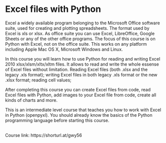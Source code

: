 # Excel files with Python

Excel a widely available program belonging to the Microsoft Office software suite, used for creating and plotting spreadsheets. The format used by Excel is xls or xlsx. As office suite you can use Excel, LibreOffice, Google Sheets or any of the other office programs. The focus of this course is on Python with Excel, not on the office suite. This works on any platform including Apple Mac OS X, Microsoft Windows and Linux. 

In this course you will learn how to use Python for reading and writing Excel 2010 xlsx/xlsm/xltx/xltm files. It allows to read and write the whole essense of Excel files without limitation. Reading Excel files (both .xlsx and the legacy .xls format); writing Excel files in both legacy .xls format or the new .xlsx format; reading cell values;

After completing this course you can create Excel files from code, read Excel files with Python, add images to your Excel file from code, create all kinds of charts and more.

This is an intermediate level course that teaches you how to work with Excel in Python (openpyxl). You should already know the basics of the Python programming language before starting this course. 

<br>
Course link: https://shorturl.at/gwy56
